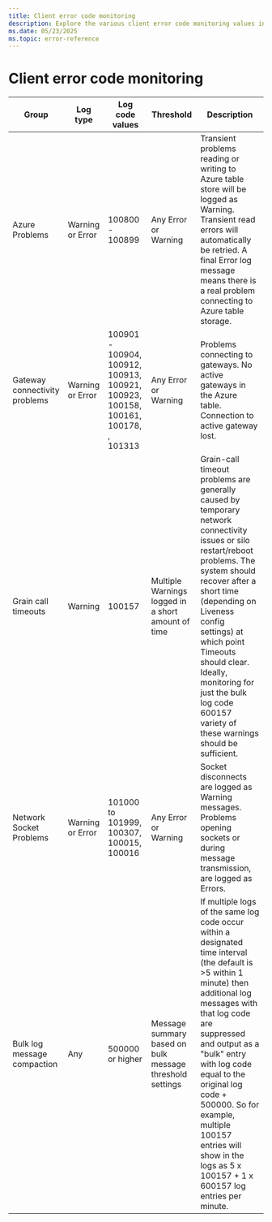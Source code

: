 ```yaml
---
title: Client error code monitoring
description: Explore the various client error code monitoring values in .NET Orleans.
ms.date: 05/23/2025
ms.topic: error-reference
---
```


# Client error code monitoring

| Group | Log type | Log code values | Threshold | Description |
|--|--|--|--|--|
| Azure Problems | Warning or Error | 100800 - 100899 | Any Error or Warning | Transient problems reading or writing to Azure table store will be logged as Warning. Transient read errors will automatically be retried. A final Error log message means there is a real problem connecting to Azure table storage. |
| Gateway connectivity problems | Warning or Error | 100901 - 100904, 100912, 100913, 100921, 100923, 100158, 100161, 100178, , 101313 | Any Error or Warning | Problems connecting to gateways. No active gateways in the Azure table. Connection to active gateway lost. |
| Grain call timeouts | Warning | 100157 | Multiple Warnings logged in a short amount of time | Grain-call timeout problems are generally caused by temporary network connectivity issues or silo restart/reboot problems. The system should recover after a short time (depending on Liveness config settings) at which point Timeouts should clear. Ideally, monitoring for just the bulk log code 600157 variety of these warnings should be sufficient. |
| Network Socket Problems | Warning or Error | 101000 to 101999, 100307, 100015, 100016 | Any Error or Warning | Socket disconnects are logged as Warning messages. Problems opening sockets or during message transmission, are logged as Errors. |
| Bulk log message compaction | Any | 500000 or higher | Message summary based on bulk message threshold settings | If multiple logs of the same log code occur within a designated time interval (the default is >5 within 1 minute) then additional log messages with that log code are suppressed and output as a "bulk" entry with log code equal to the original log code + 500000. So for example, multiple 100157 entries will show in the logs as 5 x 100157 + 1 x 600157 log entries per minute. |

